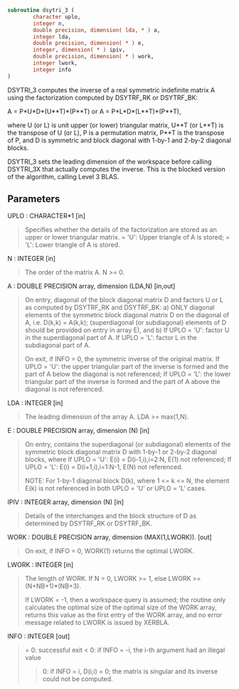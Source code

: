 ```fortran
subroutine dsytri_3 (
        character uplo,
        integer n,
        double precision, dimension( lda, * ) a,
        integer lda,
        double precision, dimension( * ) e,
        integer, dimension( * ) ipiv,
        double precision, dimension( * ) work,
        integer lwork,
        integer info
)
```

DSYTRI_3 computes the inverse of a real symmetric indefinite
matrix A using the factorization computed by DSYTRF_RK or DSYTRF_BK:

A = P\*U\*D\*(U\*\*T)\*(P\*\*T) or A = P\*L\*D\*(L\*\*T)\*(P\*\*T),

where U (or L) is unit upper (or lower) triangular matrix,
U\*\*T (or L\*\*T) is the transpose of U (or L), P is a permutation
matrix, P\*\*T is the transpose of P, and D is symmetric and block
diagonal with 1-by-1 and 2-by-2 diagonal blocks.

DSYTRI_3 sets the leading dimension of the workspace  before calling
DSYTRI_3X that actually computes the inverse.  This is the blocked
version of the algorithm, calling Level 3 BLAS.

## Parameters
UPLO : CHARACTER\*1 [in]
> Specifies whether the details of the factorization are
> stored as an upper or lower triangular matrix.
> = 'U':  Upper triangle of A is stored;
> = 'L':  Lower triangle of A is stored.

N : INTEGER [in]
> The order of the matrix A.  N >= 0.

A : DOUBLE PRECISION array, dimension (LDA,N) [in,out]
> On entry, diagonal of the block diagonal matrix D and
> factors U or L as computed by DSYTRF_RK and DSYTRF_BK:
> a) ONLY diagonal elements of the symmetric block diagonal
> matrix D on the diagonal of A, i.e. D(k,k) = A(k,k);
> (superdiagonal (or subdiagonal) elements of D
> should be provided on entry in array E), and
> b) If UPLO = 'U': factor U in the superdiagonal part of A.
> If UPLO = 'L': factor L in the subdiagonal part of A.
> 
> On exit, if INFO = 0, the symmetric inverse of the original
> matrix.
> If UPLO = 'U': the upper triangular part of the inverse
> is formed and the part of A below the diagonal is not
> referenced;
> If UPLO = 'L': the lower triangular part of the inverse
> is formed and the part of A above the diagonal is not
> referenced.

LDA : INTEGER [in]
> The leading dimension of the array A.  LDA >= max(1,N).

E : DOUBLE PRECISION array, dimension (N) [in]
> On entry, contains the superdiagonal (or subdiagonal)
> elements of the symmetric block diagonal matrix D
> with 1-by-1 or 2-by-2 diagonal blocks, where
> If UPLO = 'U': E(i) = D(i-1,i),i=2:N, E(1) not referenced;
> If UPLO = 'L': E(i) = D(i+1,i),i=1:N-1, E(N) not referenced.
> 
> NOTE: For 1-by-1 diagonal block D(k), where
> 1 <= k <= N, the element E(k) is not referenced in both
> UPLO = 'U' or UPLO = 'L' cases.

IPIV : INTEGER array, dimension (N) [in]
> Details of the interchanges and the block structure of D
> as determined by DSYTRF_RK or DSYTRF_BK.

WORK : DOUBLE PRECISION array, dimension (MAX(1,LWORK)). [out]
> On exit, if INFO = 0, WORK(1) returns the optimal LWORK.

LWORK : INTEGER [in]
> The length of WORK.
> If N = 0, LWORK >= 1, else LWORK >= (N+NB+1)\*(NB+3).
> 
> If LWORK = -1, then a workspace query is assumed;
> the routine only calculates the optimal size of the optimal
> size of the WORK array, returns this value as the first
> entry of the WORK array, and no error message related to
> LWORK is issued by XERBLA.

INFO : INTEGER [out]
> = 0: successful exit
> < 0: if INFO = -i, the i-th argument had an illegal value
> > 0: if INFO = i, D(i,i) = 0; the matrix is singular and its
> inverse could not be computed.
